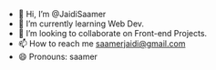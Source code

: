 - 👋 Hi, I’m @JaidiSaamer
- 🌱 I’m currently learning Web Dev.
- 💞️ I’m looking to collaborate on Front-end Projects.
- 📫 How to reach me saamerjaidi@gmail.com
- 😄 Pronouns: saamer
